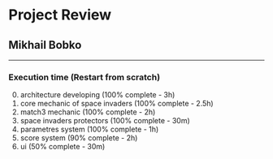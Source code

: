 # Project Review

## Mikhail Bobko

---

### Execution time (Restart from scratch)

0) architecture developing          (100% complete - 3h)
1) core mechanic of space invaders  (100% complete - 2.5h)
2) match3 mechanic                  (100% complete - 2h)
3) space invaders protectors        (100% complete - 30m)
4) parametres system                (100% complete - 1h)
5) score system                     (90% complete  - 2h)
6) ui                               (50% complete  - 30m)
